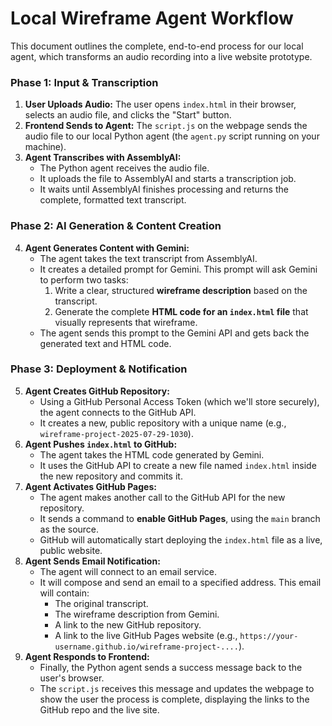 # Local Wireframe Agent Workflow

This document outlines the complete, end-to-end process for our local agent, which transforms an audio recording into a live website prototype.

### Phase 1: Input & Transcription

1.  **User Uploads Audio:** The user opens `index.html` in their browser, selects an audio file, and clicks the "Start" button.
2.  **Frontend Sends to Agent:** The `script.js` on the webpage sends the audio file to our local Python agent (the `agent.py` script running on your machine).
3.  **Agent Transcribes with AssemblyAI:**
    *   The Python agent receives the audio file.
    *   It uploads the file to AssemblyAI and starts a transcription job.
    *   It waits until AssemblyAI finishes processing and returns the complete, formatted text transcript.

### Phase 2: AI Generation & Content Creation

4.  **Agent Generates Content with Gemini:**
    *   The agent takes the text transcript from AssemblyAI.
    *   It creates a detailed prompt for Gemini. This prompt will ask Gemini to perform two tasks:
        1.  Write a clear, structured **wireframe description** based on the transcript.
        2.  Generate the complete **HTML code for an `index.html` file** that visually represents that wireframe.
    *   The agent sends this prompt to the Gemini API and gets back the generated text and HTML code.

### Phase 3: Deployment & Notification

5.  **Agent Creates GitHub Repository:**
    *   Using a GitHub Personal Access Token (which we'll store securely), the agent connects to the GitHub API.
    *   It creates a new, public repository with a unique name (e.g., `wireframe-project-2025-07-29-1030`).
6.  **Agent Pushes `index.html` to GitHub:**
    *   The agent takes the HTML code generated by Gemini.
    *   It uses the GitHub API to create a new file named `index.html` inside the new repository and commits it.
7.  **Agent Activates GitHub Pages:**
    *   The agent makes another call to the GitHub API for the new repository.
    *   It sends a command to **enable GitHub Pages**, using the `main` branch as the source.
    *   GitHub will automatically start deploying the `index.html` file as a live, public website.
8.  **Agent Sends Email Notification:**
    *   The agent will connect to an email service.
    *   It will compose and send an email to a specified address. This email will contain:
        *   The original transcript.
        *   The wireframe description from Gemini.
        *   A link to the new GitHub repository.
        *   A link to the live GitHub Pages website (e.g., `https://your-username.github.io/wireframe-project-....`).
9.  **Agent Responds to Frontend:**
    *   Finally, the Python agent sends a success message back to the user's browser.
    *   The `script.js` receives this message and updates the webpage to show the user the process is complete, displaying the links to the GitHub repo and the live site.

